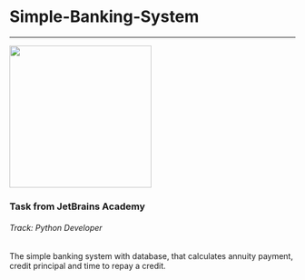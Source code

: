 # Simple-Banking-System
____

<img width="250" src="https://cdn.icon-icons.com/icons2/2093/PNG/512/bank_finance_finance_and_business_banking_columns_buildings_icon_128558.png">

### Task from JetBrains Academy 
###### Track: Python Developer

The simple banking system with database, that calculates annuity payment, credit principal and time to repay a credit.

